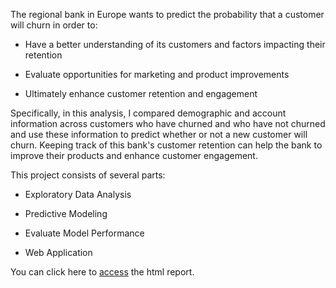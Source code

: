 The regional bank in Europe wants to predict the probability that a customer will churn in order to:

* Have a better understanding of its customers and factors impacting their retention

* Evaluate opportunities for marketing and product improvements

* Ultimately enhance customer retention and engagement

Specifically, in this analysis, I compared demographic and account information across customers who have churned and who have not churned and use these information to predict whether or not a new customer will churn. Keeping track of this bank's customer retention can help the bank to improve their products and enhance customer engagement.



This project consists of several parts:

* Exploratory Data Analysis

* Predictive Modeling

* Evaluate Model Performance

* Web Application

You can click here to [access](https://rpubs.com/zshi4/bankchurn) the html report.
